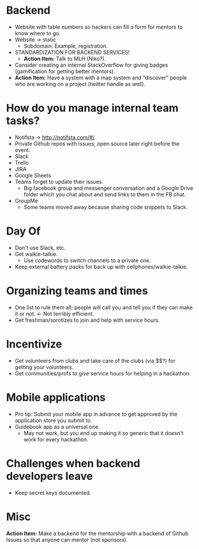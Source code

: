 Backend
=======

 - Website with table numbers so hackers can fill a form for mentors to know where to go.
 - Website -> static
 	- Subdomain: Example, registration.
 - STANDARDIZATION FOR BACKEND SERVICES!
 	- **Action Item:** Talk to MLH (Niko?).
 - Consider creating an internal StackOverflow for giving badges (gamification for getting better mentors).
 - **Action Item:** Have a system with a map system and "discover" people who are working on a project (twitter handle as well).

# How do you manage internal team tasks?
 - Notifsta -> http://notifsta.com/#/
 - Private Github repos with issues; open source later right before the event.
 - Slack
 - Trello
 - JIRA
 - Google Sheets
 - Teams forget to update their issues.
 	- Big facebook group and messenger conversation and a Google Drive folder which you chat about and send links to them in the FB chat.
 - GroupMe
 	- Some teams moved away because sharing code snippets to Slack.

# Day Of
 - Don't use Slack, etc.
 - Get walkie-talkie.
 	- Use codewords to switch channels to a private one.
 - Keep external battery packs for back up with cellphones/walkie-talkie.

# Organizing teams and times
 - One list to rule them all; people will call you and tell you if they can make it or not. <- Not terribly efficient.
 - Get freshman/sorotizes to join and help with service hours.

# Incentivize
 - Get volunteers from clubs and take care of the clubs (via $$?) for getting your volunteers.
 - Get communities/profs to give service hours for helping in a hackathon.

# Mobile applications
 - Pro tip: Submit your mobile app in advance to get approved by the application store you submit to.
 - Guidebook app as a universal one.
 	- May not work, but you end up making it so generic that it doesn't work for every hackathon.

# Challenges when backend developers leave
 - Keep secret keys documented.

# Misc

**Action Item:** Make a backend for the mentorship with a backend of Github Issues so that anyone can mentor (not sponsors).
